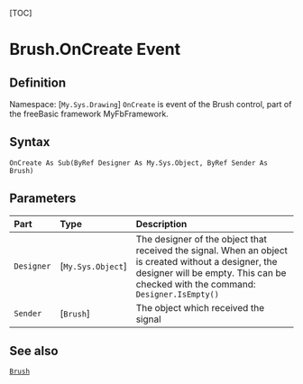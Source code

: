 [TOC]
# Brush.OnCreate Event

## Definition
Namespace: [`My.Sys.Drawing`]
`OnCreate` is event of the Brush control, part of the freeBasic framework MyFbFramework.
## Syntax
```freeBasic
OnCreate As Sub(ByRef Designer As My.Sys.Object, ByRef Sender As Brush)
```

## Parameters

|Part|Type|Description|
| :------------ | :------------ | :------------ |
|`Designer`|[`My.Sys.Object`]|The designer of the object that received the signal. When an object is created without a designer, the designer will be empty. This can be checked with the command: `Designer.IsEmpty()`|
|`Sender`|[`Brush`]|The object which received the signal|

## See also
[`Brush`](Brush.md)
